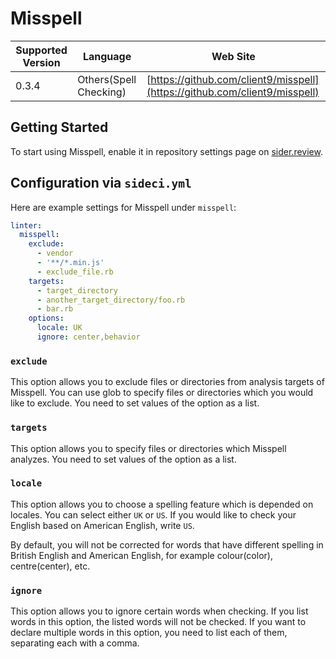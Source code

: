 # Misspell

| Supported Version | Language | Web Site |
| ----------------- | -------- | -------- |
| 0.3.4 | Others(Spell Checking) | [https://github.com/client9/misspell](https://github.com/client9/misspell) |

## Getting Started

To start using Misspell, enable it in repository settings page on [sider.review](https://sider.review/).

## Configuration via `sideci.yml`

Here are example settings for Misspell under `misspell`:

```yaml:sideci.yml
linter:
  misspell:
    exclude:
      - vendor
      - '**/*.min.js'
      - exclude_file.rb
    targets:
      - target_directory
      - another_target_directory/foo.rb
      - bar.rb
    options:
      locale: UK
      ignore: center,behavior
```

### `exclude`

This option allows you to exclude files or directories from analysis targets of Misspell. You can use glob to specify files or directories which you would like to exclude. You need to set values of the option as a list.

### `targets`

This option allows you to specify files or directories which Misspell analyzes. You need to set values of the option as a list.

### `locale`

This option allows you to choose a spelling feature which is depended on locales. You can select either `UK` or `US`. If you would like to check your English based on American English, write `US`.

By default, you will not be corrected for words that have different spelling in British English and American English, for example colour(color), centre(center), etc.

### `ignore`

This option allows you to ignore certain words when checking. If you list words in this option, the listed words will not be checked. If you want to declare multiple words in this option, you need to list each of them, separating each with a comma.

